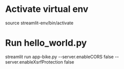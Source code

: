 # Activate virtual env
source streamlit-env/bin/activate

# Run hello_world.py
streamlit run app-bike.py --server.enableCORS false --server.enableXsrfProtection false